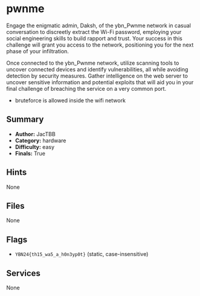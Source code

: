 # pwnme
Engage the enigmatic admin, Daksh, of the ybn_Pwnme network in casual conversation to discreetly extract the Wi-Fi password, employing your social engineering skills to build rapport and trust. Your success in this challenge will grant you access to the network, positioning you for the next phase of your infiltration.

Once connected to the ybn_Pwnme network, utilize scanning tools to uncover connected devices and identify vulnerabilities, all while avoiding detection by security measures. Gather intelligence on the web server to uncover sensitive information and potential exploits that will aid you in your final challenge of breaching the service on a very common port.

- bruteforce is allowed inside the wifi network



## Summary
- **Author:** JacTBB
- **Category:** hardware
- **Difficulty:** easy
- **Finals:** True

## Hints
None

## Files
None

## Flags
- `YBN24{th15_wa5_a_h0n3yp0t}` (static, case-insensitive)

## Services
None
